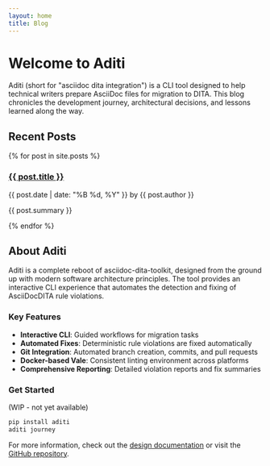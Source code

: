```yaml
---
layout: home
title: Blog
---
```


# Welcome to Aditi

Aditi (short for "asciidoc dita integration") is a CLI tool designed to help technical writers prepare AsciiDoc files for migration to DITA. This blog chronicles the development journey, architectural decisions, and lessons learned along the way.

## Recent Posts

{% for post in site.posts %}
  <article class="post-preview">
    <h3><a href="{{ post.url | relative_url }}">{{ post.title }}</a></h3>
    <p class="post-meta">{{ post.date | date: "%B %d, %Y" }} by {{ post.author }}</p>
    <p>{{ post.summary }}</p>
  </article>
{% endfor %}

## About Aditi

Aditi is a complete reboot of asciidoc-dita-toolkit, designed from the ground up with modern software architecture principles. The tool provides an interactive CLI experience that automates the detection and fixing of AsciiDocDITA rule violations.

### Key Features

- **Interactive CLI**: Guided workflows for migration tasks
- **Automated Fixes**: Deterministic rule violations are fixed automatically
- **Git Integration**: Automated branch creation, commits, and pull requests
- **Docker-based Vale**: Consistent linting environment across platforms
- **Comprehensive Reporting**: Detailed violation reports and fix summaries

### Get Started

(WIP - not yet available)

```bash
pip install aditi
aditi journey
```

For more information, check out the [design documentation](/aditi/design/) or visit the [GitHub repository](https://github.com/rolfedh/aditi).